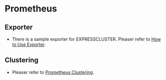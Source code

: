 # Prometheus

## Exporter
- There is a sample exporter for EXPRESSCLUSTER. Pleaser refer to [How to Use Exporter](Exporter.md).

## Clustering
- Pleaser refer to [Prometheus Clustering](Clustering.md).